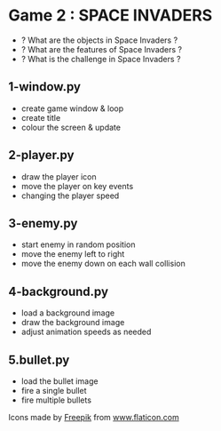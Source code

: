 # Game 2 : SPACE INVADERS
* ? What are the objects in Space Invaders ?
* ? What are the features of Space Invaders ?
* ? What is the challenge in Space Invaders ?

## 1-window.py
* create game window & loop
* create title
* colour the screen & update

## 2-player.py 
* draw the player icon
* move the player on key events
* changing the player speed

## 3-enemy.py
* start enemy in random position
* move the enemy left to right
* move the enemy down on each wall collision

## 4-background.py
* load a background image
* draw the background image
* adjust animation speeds as needed

## 5.bullet.py
* load the bullet image
* fire a single bullet
* fire multiple bullets

Icons made by <a href="https://www.flaticon.com/authors/freepik" title="Freepik">Freepik</a> from <a href="https://www.flaticon.com/" title="Flaticon"> www.flaticon.com</a>
